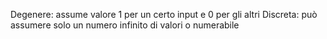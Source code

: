 
Degenere: assume valore 1 per un certo input e 0 per gli altri
Discreta: può assumere solo un numero infinito di valori o numerabile

